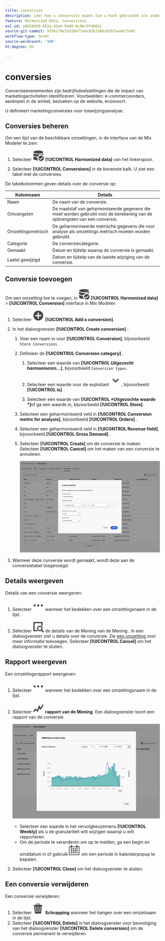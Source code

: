 ```yaml
---
title: conversies
description: Leer hoe u conversies maakt die u kunt gebruiken als onderdeel van het harmoniseren van uw gegevens in de Mix Modeler.
feature: Harmonized Data, Conversions
exl-id: a8559426-452a-43e8-9a60-0c0bc97d863c
source-git-commit: 935b179e31d1b677a8c83b1566c02b7aaa617e8d
workflow-type: tm+mt
source-wordcount: '398'
ht-degree: 0%

---
```


# conversies

Conversieevenementen zijn bedrijfsdoelstellingen die de impact van marketingactiviteiten identificeren. Voorbeelden: e-commerceorders, aankopen in de winkel, bezoeken op de website, enzovoort.

U definieert marketingconversies voor toewijzingsanalyse.

## Conversies beheren

Om een lijst van de beschikbare omzettingen, in de interface van de Mix Modeler te zien:

1. Selecteer ![ DataSearch ](/help/assets/icons/DataCheck.svg) **[!UICONTROL Harmonized data]** van het linkerspoor.

1. Selecteer **[!UICONTROL Conversions]** in de bovenste balk. U ziet een tabel met de conversies.

De tabelkolommen geven details over de conversie op:

| Kolomnaam | Details |
| --- | ---|
| Naam | De naam van de conversie. |
| Ontvangsten | De maatstaf van geharmoniseerde gegevens die moet worden gebruikt voor de berekening van de opbrengsten van een conversie. |
| Omzettingsmetrisch | De geharmoniseerde metrische gegevens die voor analyse als omzettings metrisch moeten worden gebruikt. |
| Categorie | De conversiecategorie. |
| Gemaakt | Datum en tijdstip waarop de conversie is gemaakt. |
| Laatst gewijzigd | Datum en tijdstip van de laatste wijziging van de conversie. |


## Conversie toevoegen

Om een omzetting toe te voegen, in ![ DataSearch ](/help/assets/icons/DataCheck.svg) **[!UICONTROL Harmonized data]** > **[!UICONTROL Conversion]** interface in Mix Modeler:

1. Selecteer ![ toevoegen ](/help/assets/icons/AddCircle.svg) **[!UICONTROL Add a conversion]**.

1. In het dialoogvenster **[!UICONTROL Create conversion]** :

   1. Voer een naam in voor **[!UICONTROL Conversion]**, bijvoorbeeld `Store Conversions` .

   1. Definieer de **[!UICONTROL Conversion category]** .

      1. Selecteer een waarde van **[!UICONTROL *Uitgezocht harmoniseren...*]**, bijvoorbeeld `Conversion types`.

      1. Selecteer een waarde voor de exploitant ![ Slag ](/help/assets/icons/ChevronDown.svg), bijvoorbeeld **[!UICONTROL is]**.

      1. Selecteer een waarde van **[!UICONTROL *Uitgezochte waarde *]**&#x200B;of ga een waarde in, bijvoorbeeld **[!UICONTROL Store]**.

   1. Selecteer een geharmoniseerd veld in **[!UICONTROL Conversion metric for analysis]**, bijvoorbeeld **[!UICONTROL Orders]** .

   1. Selecteer een geharmoniseerd veld in **[!UICONTROL Revenue field]**, bijvoorbeeld **[!UICONTROL Gross Demand]** .

   1. Selecteer **[!UICONTROL Create]** om de conversie te maken. Selecteer **[!UICONTROL Cancel]** om het maken van een conversie te annuleren.

      ![ de tekst van Alt ](/help/assets/create-conversion.png)

1. Wanneer deze conversie wordt gemaakt, wordt deze aan de conversietabel toegevoegd.


## Details weergeven

Details van een conversie weergeven:

1. Selecteer ![ Meer ](/help/assets/icons/More.svg) wanneer het bedekken over een omzettingsnaam in de lijst.

1. Selecteer ![&#128279;](/help/assets/icons/ViewDetail.svg) de details van de Mening **&#x200B;**&#x200B;van de Mening . In een dialoogvenster ziet u details over de conversie. Zie [ een omzetting ](#add-a-conversion) voor meer informatie toevoegen. Selecteer **[!UICONTROL Cancel]** om het dialoogvenster te sluiten.

## Rapport weergeven

Een omzettingsrapport weergeven:

1. Selecteer ![ Meer ](/help/assets/icons/More.svg) wanneer het bedekken over een omzettingsnaam in de lijst.

1. Selecteer ![ GraphTrend ](/help/assets/icons/GraphTrend.svg) **rapport van de Mening**. Een dialoogvenster toont een rapport van de conversie.

   ![ rapport van de de meningsmening van de Omzetting ](../assets/conversion-view-report.png)

   * Selecteer een waarde in het vervolgkeuzemenu **[!UICONTROL Weekly]** als u de granulariteit wilt wijzigen waarop u wilt rapporteren.
   * Om de periode te veranderen om op te melden, ga een begin en einddatum in of gebruik ![ Kalender ](/help/assets/icons/Calendar.svg) om een periode in kalenderpopup te bepalen.

1. Selecteer **[!UICONTROL Close]** om het dialoogvenster te sluiten.

## Een conversie verwijderen

Een conversie verwijderen:

1. Selecteer ![ Schrapping ](/help/assets/icons/Delete.svg) **Schrapping** wanneer het hangen over een omzetnaam in de lijst.
1. Selecteer **[!UICONTROL Delete]** in het dialoogvenster voor bevestiging van het dialoogvenster **[!UICONTROL Delete conversion]** om de conversie permanent te verwijderen.
